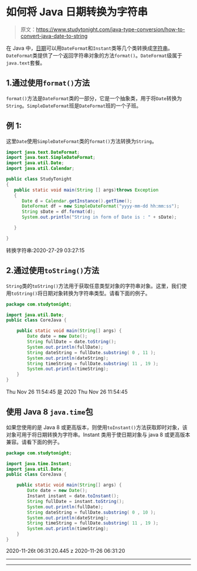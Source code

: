 # 如何将 Java 日期转换为字符串

> 原文：<https://www.studytonight.com/java-type-conversion/how-to-convert-java-date-to-string>

在 Java 中，[日期](https://www.studytonight.com/java-8/java-8-date-and-time-api)可以用`DateFormat`和`Instant`类等几个类转换成[字符串](https://www.studytonight.com/java/string-handling-in-java.php)。`DateFormat`类提供了一个返回字符串对象的方法`format()`。`DateFormat`级属于`java.text`套餐。

## 1.通过使用`format()`方法

`format()`方法是`DateFormat`类的一部分，它是一个抽象类，用于将`Date`转换为`String`。`SimpleDateFormat`班是`DateFormat`班的一个子班。

## 例 1:

这里`Date`使用`SimpleDateFormat`类的`format()`方法转换为`String`。

```java
import java.text.DateFormat;  
import java.text.SimpleDateFormat;  
import java.util.Date;  
import java.util.Calendar; 

public class StudyTonight
{    
   public static void main(String [] args)throws Exception
   {  
      Date d = Calendar.getInstance().getTime();  
      DateFormat df = new SimpleDateFormat("yyyy-mm-dd hh:mm:ss");  
      String sDate = df.format(d);  
      System.out.println("String in form of Date is : " + sDate);  

   }

}
```

转换字符串:2020-27-29 03:27:15

## 2.通过使用`toString()`方法

`String`类的`toString()`方法用于获取任意类型对象的字符串对象。这里，我们使用`toString()`将日期对象转换为字符串类型。请看下面的例子。

```java
package com.studytonight;

import java.util.Date;
public class CoreJava {

	public static void main(String[] args) {
		Date date = new Date();
		String fullDate = date.toString();
		System.out.println(fullDate);
		String dateString = fullDate.substring( 0 , 11 );
		System.out.println(dateString);
		String timeString = fullDate.substring( 11 , 19 );
		System.out.println(timeString);
	}
}
```

Thu Nov 26 11:54:45 是 2020
Thu Nov 26
11:54:45

## 使用 Java 8 `java.time`包

如果您使用的是 Java 8 或更高版本，则使用`toInstant()`方法获取即时对象，该对象可用于将日期转换为字符串。Instant 类用于使日期对象与 java 8 或更高版本兼容。请看下面的例子。

```java
package com.studytonight;

import java.time.Instant;
import java.util.Date;
public class CoreJava {

	public static void main(String[] args) {
		Date date = new Date();
		Instant instant = date.toInstant();
		String fullDate = instant.toString();
		System.out.println(fullDate);
		String dateString = fullDate.substring( 0 , 10 );
		System.out.println(dateString);
		String timeString = fullDate.substring( 11 , 19 );
		System.out.println(timeString);
	}
}
```

2020-11-26t 06:31:20.445 z
2020-11-26
06:31:20

* * *

* * *